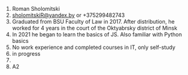 1. Roman Sholomitski
1. sholomitskiR@yandex.by or +375299482743
1. Graduated from BSU Faculty of Law in 2017. After distribution, he worked for 4 years in the court of the Oktyabrsky district of Minsk
1. In 2021 he began to learn the basics of JS. Also familiar with Python basics
2. No work experience and completed courses in IT, only self-study
3. in progress
1.
2. A2